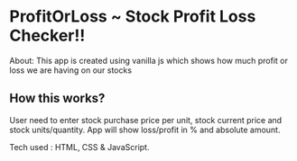 # ProfitOrLoss ~ Stock Profit Loss Checker!!



About:
This app is created using vanilla js which shows how much profit or loss we are having on our stocks

## How this works?
User need to enter stock purchase price per unit, stock current price and stock units/quantity. App will show loss/profit in % and absolute amount.

Tech used : HTML, CSS & JavaScript.
